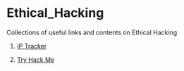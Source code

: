 # Ethical_Hacking
Collections of useful links and contents on Ethical Hacking

1. [IP Tracker](https://www.opentracker.net/feature/ip-tracker/)
 
2. [Try Hack Me](https://tryhackme.com/)   
